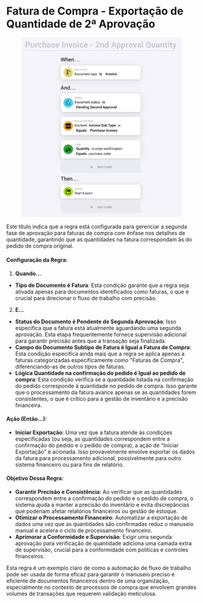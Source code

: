 # Fatura de Compra - Exportação de Quantidade de 2ª Aprovação

<figure><img src="../../../.gitbook/assets/Bildschirmfoto 2024-05-03 um 15.00.53.png" alt=""><figcaption></figcaption></figure>

Este título indica que a regra está configurada para gerenciar a segunda fase de aprovação para faturas de compra com ênfase nos detalhes de quantidade, garantindo que as quantidades na fatura correspondam às do pedido de compra original.

#### Configuração da Regra:

1. **Quando…**
* **Tipo de Documento é Fatura**: Esta condição garante que a regra seja ativada apenas para documentos identificados como faturas, o que é crucial para direcionar o fluxo de trabalho com precisão.
2. **E…**
* **Status do Documento é Pendente de Segunda Aprovação**: Isso especifica que a fatura está atualmente aguardando uma segunda aprovação. Esta etapa frequentemente fornece supervisão adicional para garantir precisão antes que a transação seja finalizada.
* **Campo do Documento Subtipo de Fatura é Igual a Fatura de Compra**: Esta condição especifica ainda mais que a regra se aplica apenas a faturas categorizadas especificamente como "Faturas de Compra", diferenciando-as de outros tipos de faturas.
* **Lógica Quantidade na confirmação do pedido é Igual ao pedido de compra**: Esta condição verifica se a quantidade listada na confirmação do pedido corresponde à quantidade no pedido de compra. Isso garante que o processamento da fatura avance apenas se as quantidades forem consistentes, o que é crítico para a gestão de inventário e a precisão financeira.

#### Ação (Então…):

* **Iniciar Exportação**: Uma vez que a fatura atende às condições especificadas (ou seja, as quantidades correspondem entre a confirmação do pedido e o pedido de compra), a ação de "Iniciar Exportação" é acionada. Isso provavelmente envolve exportar os dados da fatura para processamento adicional, possivelmente para outro sistema financeiro ou para fins de relatório.

#### Objetivo Dessa Regra:

* **Garantir Precisão e Consistência**: Ao verificar que as quantidades correspondem entre a confirmação do pedido e o pedido de compra, o sistema ajuda a manter a precisão do inventário e evita discrepâncias que poderiam afetar relatórios financeiros ou gestão de estoque.
* **Otimizar o Processamento Financeiro**: Automatizar a exportação de dados uma vez que as quantidades são confirmadas reduz o manuseio manual e acelera o ciclo de processamento financeiro.
* **Aprimorar a Conformidade e Supervisão**: Exigir uma segunda aprovação para verificação de quantidade adiciona uma camada extra de supervisão, crucial para a conformidade com políticas e controles financeiros.

Esta regra é um exemplo claro de como a automação de fluxo de trabalho pode ser usada de forma eficaz para garantir o manuseio preciso e eficiente de documentos financeiros dentro de uma organização, especialmente no contexto de processos de compra que envolvem grandes volumes de transações que requerem validação meticulosa.
